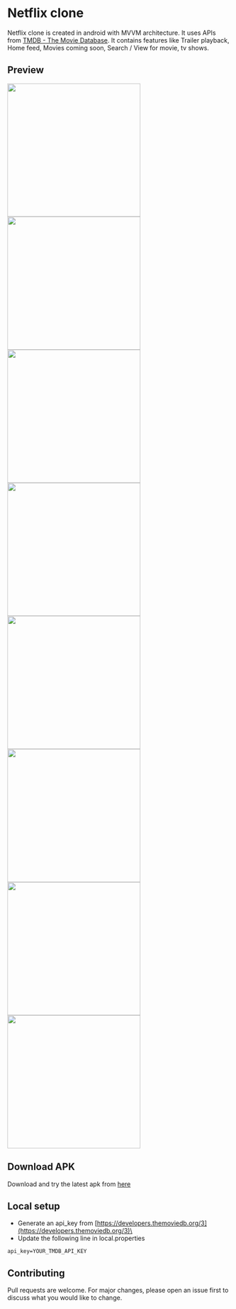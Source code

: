 # Netflix clone

Netflix clone is created in android with MVVM architecture. It uses APIs from [TMDB - The Movie Database](https://www.themoviedb.org/documentation/api). It contains features like Trailer playback, Home feed, Movies coming soon, Search / View for movie, tv shows.

## Preview
<img src="https://i.ibb.co/xS3hL8p/1.jpg" width=300/>
<img src="https://i.ibb.co/zxT5vzV/2.jpg" width=300/>
<img src="https://i.ibb.co/Yd1BwRZ/3.jpg" width=300/>
<img src="https://i.ibb.co/3TMhrk5/4.jpg" width=300/>
<img src="https://i.ibb.co/QfwrfRZ/5.jpg" width=300/>
<img src="https://i.ibb.co/p3ZFk8Q/6.jpg" width=300/>
<img src="https://i.ibb.co/gT5Lkq1/7.jpg" width=300/>
<img src="https://i.ibb.co/k4hsykL/8.jpg" width=300/>

## Download APK
Download and try the latest apk from [here](https://github.com/Gopalakrishnan-V/netflix-clone/releases)

## Local setup
* Generate an api_key from [https://developers.themoviedb.org/3](https://developers.themoviedb.org/3)\
* Update the following line in local.properties
```
api_key=YOUR_TMDB_API_KEY
```

## Contributing
Pull requests are welcome. For major changes, please open an issue first to discuss what you would like to change.
